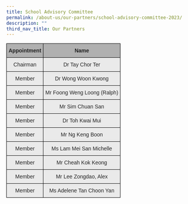 ```yaml
---
title: School Advisory Committee
permalink: /about-us/our-partners/school-advisory-committee-2023/
description: ""
third_nav_title: Our Partners
---
```

<style type="text/css">
.tg  {border-collapse:collapse;border-spacing:0;}
.tg td{border-color:black;border-style:solid;border-width:1px;font-family:Arial, sans-serif;font-size:14px;
  overflow:hidden;padding:10px 5px;word-break:normal;}
.tg th{border-color:black;border-style:solid;border-width:1px;font-family:Arial, sans-serif;font-size:14px;
  font-weight:normal;overflow:hidden;padding:10px 5px;word-break:normal;}
.tg .tg-dwlh{background-color:#B0B0B0;color:#222;font-weight:bold;text-align:center;vertical-align:middle}
.tg .tg-ku5w{background-color:#EAEAEA;color:#222;text-align:center;vertical-align:middle}
</style>
<table class="tg">
<thead>
  <tr>
    <th class="tg-dwlh"><span style="color:#222;background-color:#B0B0B0">Appointment</span></th>
    <th class="tg-dwlh"><span style="color:#222;background-color:#B0B0B0">Name</span></th>
  </tr>
</thead>
<tbody>
  <tr>
    <td class="tg-ku5w"><span style="color:#222;background-color:#EAEAEA">Chairman</span></td>
    <td class="tg-ku5w"><span style="color:#222;background-color:#EAEAEA">Dr Tay Chor Ter</span></td>
  </tr>
  <tr>
    <td class="tg-ku5w"><span style="color:#222;background-color:#EAEAEA">Member</span></td>
    <td class="tg-ku5w"><span style="color:#222;background-color:#EAEAEA">Dr Wong Woon Kwong   </span></td>
  </tr>
  <tr>
    <td class="tg-ku5w"><span style="color:#222;background-color:#EAEAEA"> Member</span></td>
    <td class="tg-ku5w"><span style="color:#222;background-color:#EAEAEA"> Mr Foong Weng Loong (Ralph) </span></td>
  </tr>
  <tr>
    <td class="tg-ku5w"><span style="color:#222;background-color:#EAEAEA"> Member</span></td>
    <td class="tg-ku5w"><span style="color:#222;background-color:#EAEAEA">Mr Sim Chuan San  </span></td>
  </tr>
  <tr>
    <td class="tg-ku5w"><span style="color:#222;background-color:#EAEAEA"> Member</span></td>
    <td class="tg-ku5w"><span style="color:#222;background-color:#EAEAEA"> Dr Toh Kwai Mui </span></td>
  </tr>
  <tr>
    <td class="tg-ku5w"><span style="color:#222;background-color:#EAEAEA"> Member</span></td>
    <td class="tg-ku5w"><span style="color:#222;background-color:#EAEAEA"> Mr Ng Keng Boon</span></td>
  </tr>
  <tr>
    <td class="tg-ku5w"><span style="color:#222;background-color:#EAEAEA"> Member</span></td>
    <td class="tg-ku5w"><span style="color:#222;background-color:#EAEAEA"> Ms Lam Mei San Michelle</span></td>
  </tr>
  <tr>
    <td class="tg-ku5w"><span style="color:#222;background-color:#EAEAEA"> Member</span></td>
    <td class="tg-ku5w"><span style="color:#222;background-color:#EAEAEA"> Mr Cheah Kok Keong </span></td>
  </tr>
  <tr>
    <td class="tg-ku5w"><span style="color:#222;background-color:#EAEAEA"> Member</span></td>
    <td class="tg-ku5w"><span style="color:#222;background-color:#EAEAEA"> Mr Lee Zongdao, Alex </span></td>
  </tr>
  <tr>
    <td class="tg-ku5w"><span style="color:#222;background-color:#EAEAEA"> Member</span></td>
    <td class="tg-ku5w"><span style="color:#222;background-color:#EAEAEA"> Ms Adelene Tan Choon Yan</span></td>
  </tr>
</tbody>
</table>